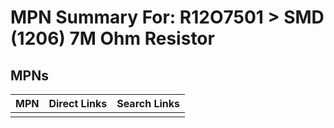 



# MPN Summary For: R12O7501 > SMD (1206) 7M Ohm Resistor

## MPNs
  

|MPN|Direct Links|Search Links|
| :--- | :--- | :--- |
||||
